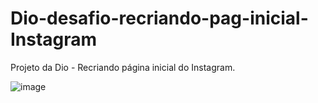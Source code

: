 # Dio-desafio-recriando-pag-inicial-Instagram
Projeto da Dio - Recriando página inicial do Instagram.

![image](file:///C:/Users/May/Pictures/recriando%20p%C3%A1gina%20do%20Insta-May.png)
